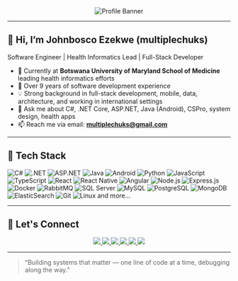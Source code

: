 <!-- Banner / Header -->
<div align="center">
  <img src="https://capsule-render.vercel.app/api?type=waving&text=Hello%2C%20I%27m%20Johnbosco!&fontSize=60&color=gradient&height=180" alt="Profile Banner" />
</div>

---

## 👋 Hi, I’m Johnbosco Ezekwe (**multiplechuks**)

Software Engineer | Health Informatics Lead | Full-Stack Developer

- 🔭 Currently at **Botswana University of Maryland School of Medicine** leading health informatics efforts  
- 🌱 Over 9 years of software development experience  
- 💡 Strong background in full-stack development, mobile, data, architecture, and working in international settings  
- 💬 Ask me about C#, .NET Core, ASP.NET, Java (Android), CSPro, system design, health apps  
- 📫 Reach me via email: **multiplechuks@gmail.com**

---

## 🚀 Tech Stack

![C#](https://img.shields.io/badge/-C%23-black?logo=c-sharp&style=for-the-badge)
![.NET](https://img.shields.io/badge/-.NET-black?logo=dotnet&style=for-the-badge)
![ASP.NET](https://img.shields.io/badge/-ASP.NET-black?logo=dotnet&style=for-the-badge)
![Java](https://img.shields.io/badge/-Java-black?logo=java&style=for-the-badge)
![Android](https://img.shields.io/badge/-Android-black?logo=android&style=for-the-badge)
![Python](https://img.shields.io/badge/-Python-black?logo=python&style=for-the-badge)
![JavaScript](https://img.shields.io/badge/-JavaScript-black?logo=javascript&style=for-the-badge)
![TypeScript](https://img.shields.io/badge/-TypeScript-black?logo=typescript&style=for-the-badge)
![React](https://img.shields.io/badge/-React-black?logo=react&style=for-the-badge)
![React Native](https://img.shields.io/badge/-React%20Native-black?logo=react&style=for-the-badge)
![Angular](https://img.shields.io/badge/-Angular-black?logo=angular&style=for-the-badge)
![Node.js](https://img.shields.io/badge/-Node.js-black?logo=node.js&style=for-the-badge)
![Express.js](https://img.shields.io/badge/-Express-black?logo=express&style=for-the-badge)
![Docker](https://img.shields.io/badge/-Docker-black?logo=docker&style=for-the-badge)
![RabbitMQ](https://img.shields.io/badge/-RabbitMQ-black?logo=rabbitmq&style=for-the-badge)
![SQL Server](https://img.shields.io/badge/-MSSQL-black?logo=microsoft-sql-server&style=for-the-badge)
![MySQL](https://img.shields.io/badge/-MySQL-black?logo=mysql&style=for-the-badge)
![PostgreSQL](https://img.shields.io/badge/-PostgreSQL-black?logo=postgresql&style=for-the-badge)
![MongoDB](https://img.shields.io/badge/-MongoDB-black?logo=mongodb&style=for-the-badge)
![ElasticSearch](https://img.shields.io/badge/-ElasticSearch-black?logo=elasticsearch&style=for-the-badge)
![Git](https://img.shields.io/badge/-Git-black?logo=git&style=for-the-badge)
![Linux](https://img.shields.io/badge/-Linux-black?logo=linux&style=for-the-badge)
and more...

---

## 🤝 Let's Connect

<p align="center">
  <a href="https://www.linkedin.com/in/kamdilichukwu-okolo-084037284">
    <img src="https://img.shields.io/badge/LinkedIn-blue?logo=linkedin&style=for-the-badge" />
  </a>
  <a href="https://x.com/kamdi_mdev">
    <img src="https://img.shields.io/badge/Twitter-black?logo=twitter&style=for-the-badge" />
  </a>
  <a href="mailto:kamdilichukwu2020@gmail.com">
    <img src="https://img.shields.io/badge/Email-red?logo=gmail&style=for-the-badge" />
  </a>
  <a href="https://kamdidev.vercel.app">
    <img src="https://img.shields.io/badge/Portfolio-black?logo=vercel&style=for-the-badge" />
  </a>
  <a href="https://stackoverflow.com/users/7414577/bosco">
    <img src="https://img.shields.io/badge/StackOverflow-orange?logo=stackoverflow&style=for-the-badge" />
  </a>
  <img src="https://img.shields.io/badge/Location-Botswana-black?logo=google-maps&style=for-the-badge" />
</p>

---

> “Building systems that matter — one line of code at a time, debugging along the way.”
